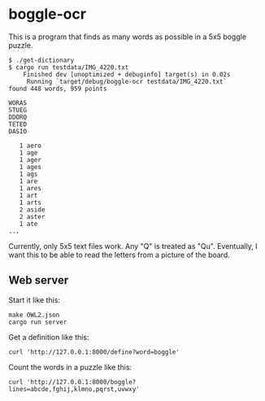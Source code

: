 # boggle-ocr

This is a program that finds as many words as possible in a 5x5 boggle puzzle.

```
$ ./get-dictionary
$ cargo run testdata/IMG_4220.txt
    Finished dev [unoptimized + debuginfo] target(s) in 0.02s
     Running `target/debug/boggle-ocr testdata/IMG_4220.txt`
found 448 words, 959 points

WORAS
STUEG
DDORQ
TETED
DASIO

   1 aero
   1 age
   1 ager
   1 ages
   1 ags
   1 are
   1 ares
   1 art
   1 arts
   2 aside
   2 aster
   1 ate
...
```

Currently, only 5x5 text files work. Any "Q" is treated as "Qu". Eventually, I want this to be able to read the letters from a picture of the board.

## Web server

Start it like this:

    make OWL2.json
    cargo run server

Get a definition like this:

    curl 'http://127.0.0.1:8000/define?word=boggle'

Count the words in a puzzle like this:

    curl 'http://127.0.0.1:8000/boggle?lines=abcde,fghij,klmno,pqrst,uvwxy'

